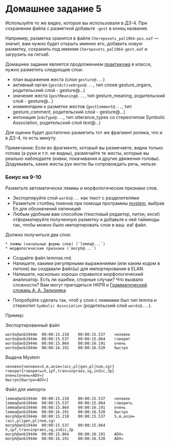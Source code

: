 # Домашнее задание 5

Используйте то же видео, которое вы использовали в ДЗ-4. При сохранении файла с разметкой добавьте `-gest` в конец названия.

Например, разметка хранится в файле `Cherepovets_pal1964-pos.eaf` — значит, вам нужно будет открыть именно его, добавить новую разметку, сохранить под именем `Cherepovets_pal1964-gest.eaf` и загрузить на гитхаб.

Домашнее задание является продолжением [практикума](https://github.com/olesar/lingdata/blob/gh-pages/practicum-elan-intonation.md) в классе, нужно разметить следующие слои:  

* план выражения жеста (слои `gesture@...`)
* активный орган (`gestActiveOrgan@...`, тип слоев gesture_organs, родительский слой - gesture@...)
* значение жеста (`gestMeaning@...`, тип gesture_meaning, родительский слой - gesture@...)
* комментарии к разметке жестов (`gestComment@...`, тип gesture_comment, родительский слой - gesture@...)
* интонация (`eduType@...`, тип utterance_types со стереотипом Symbolic Association, родительский слой text@...)

Для оценки будет достаточно разметить тот же фрагмент ролика, что и в ДЗ-4, то есть минуту.

Примечание: Если во фрагменте, который вы размечаете, видна только голова (а руки и т.п. не видны), размечайте те жесты, которые вы реально наблюдаете (кивки, покачивания и другие движения головы).
Додумывать, какие жесты рук могли бы сопровождать речь, нельзя.


### Бонус на 9-10

Разметьте автоматически леммы и морфологические признаки слов.

- Экспортируйте слой `words@...`  как текст с разделителями
- Разметьте столбец токенов при помощи программы [mystem](http://web-corpora.net/wsgi/mystemplus.wsgi/mystemplus/tagger/mystem/), выбрав En для обозначений латиницей 
- Любым удобным вам способом (текстовый редактор, питон, excel) отформатируйте полученную разметку и добавьте к ней таймкоды так, чтобы можно было импортировать слои в ваш .eaf файл.

Должно получиться два слоя:
```
* леммы (начальные формы слов) (`lemma@...`)
* морфологические признаки (`morph@...`)
```

- Создайте файл lemmas.md.
- Напишите, какими регулярными выражениями (или каким кодом в питоне) вы создавали файл(ы) для импортирования в ELAN.
- Напишите, насколько хорошо справился морфологический анализатор. Есть ли ошибки, спорные случаи? Что вызвало сложности?
Вам могут пригодиться НКРЯ и [Грамматический словарь А. А. Зализняка](https://gramdict.ru/contents)

* Попробуйте сделать так, чтоб у слоя с леммами был тип lemma и стереотип `Symbolic Association` (родительский слой `words@...`).

Пример:

Экспортированный файл
```
words@anb1944m	00:00:15.210	00:00:15.537	человек
words@anb1944m	00:00:15.537	00:00:15.864	говорит
words@anb1944m	00:00:15.864	00:00:16.191	очень
words@anb1944m	00:00:16.191	00:00:16.520	быстро
```
Выдача Mystem
```
человек{человек=S,m,anim=(acc,pl|gen,pl|nom,sg)}
говорит{говорить=V,ipf,tran=inpraes,sg,indic,3p}
очень{очень=ADV=}
быстро{быстро=ADV=}
```
Файл для импорта
```
lemma@anb1944m	00:00:15.210	00:00:15.537	человек
lemma@anb1944m	00:00:15.537	00:00:15.864	говорить
lemma@anb1944m	00:00:15.864	00:00:16.191	очень
lemma@anb1944m	00:00:16.191	00:00:16.520	быстро
morph@anb1944m	00:00:15.210	00:00:15.537	S,m,anim=(acc,pl|gen,pl|nom,sg)
morph@anb1944m	00:00:15.537	00:00:15.864	V,ipf,tran=inpraes,sg,indic,3p
morph@anb1944m	00:00:15.864	00:00:16.191	ADV=
morph@anb1944m	00:00:16.191	00:00:16.520	ADV=
```


